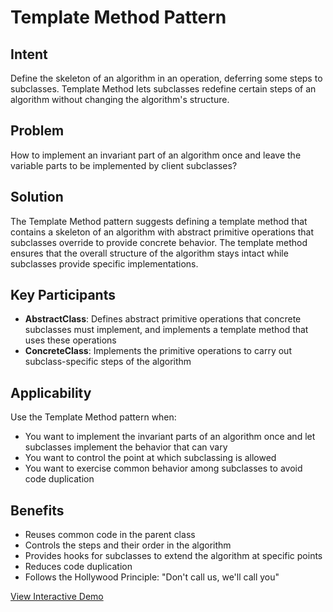 # Template Method Pattern

## Intent
Define the skeleton of an algorithm in an operation, deferring some steps to subclasses. Template Method lets subclasses redefine certain steps of an algorithm without changing the algorithm's structure.

## Problem
How to implement an invariant part of an algorithm once and leave the variable parts to be implemented by client subclasses?

## Solution
The Template Method pattern suggests defining a template method that contains a skeleton of an algorithm with abstract primitive operations that subclasses override to provide concrete behavior. The template method ensures that the overall structure of the algorithm stays intact while subclasses provide specific implementations.

## Key Participants
- **AbstractClass**: Defines abstract primitive operations that concrete subclasses must implement, and implements a template method that uses these operations
- **ConcreteClass**: Implements the primitive operations to carry out subclass-specific steps of the algorithm

## Applicability
Use the Template Method pattern when:
- You want to implement the invariant parts of an algorithm once and let subclasses implement the behavior that can vary
- You want to control the point at which subclassing is allowed
- You want to exercise common behavior among subclasses to avoid code duplication

## Benefits
- Reuses common code in the parent class
- Controls the steps and their order in the algorithm
- Provides hooks for subclasses to extend the algorithm at specific points
- Reduces code duplication
- Follows the Hollywood Principle: "Don't call us, we'll call you"

[View Interactive Demo](./index.html)
